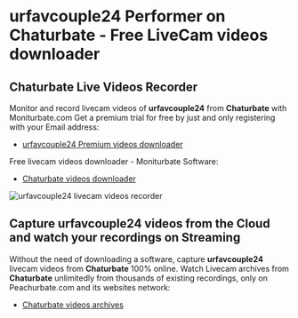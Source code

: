 # urfavcouple24 Performer on Chaturbate - Free LiveCam videos downloader

## Chaturbate Live Videos Recorder

Monitor and record livecam videos of **urfavcouple24** from **Chaturbate** with Moniturbate.com
Get a premium trial for free by just and only registering with your Email address:
* [urfavcouple24 Premium videos downloader](https://moniturbate.com/request-demo-licence-key.html)

Free livecam videos downloader - Moniturbate Software:
* [Chaturbate videos downloader](https://moniturbate.com/moniturbate-download-software.html)

![urfavcouple24 livecam videos recorder](https://peachurnet.com/templates/moniturbate-software.png)


## Capture urfavcouple24 videos from the Cloud and watch your recordings on Streaming

Without the need of downloading a software, capture **urfavcouple24** livecam videos from **Chaturbate** 100% online.
Watch Livecam archives from **Chaturbate** unlimitedly from thousands of existing recordings, only on Peachurbate.com and its websites network:
* [Chaturbate videos archives](https://peachurnet.com/)